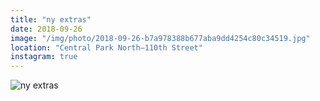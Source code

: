 ```yaml
---
title: "ny extras"
date: 2018-09-26
image: "/img/photo/2018-09-26-b7a978388b677aba9dd4254c80c34519.jpg"
location: "Central Park North–110th Street"
instagram: true
---
```


![ny extras](/img/photo/2018-09-26-b7a978388b677aba9dd4254c80c34519.jpg)
